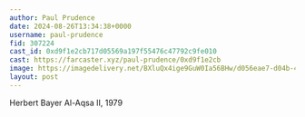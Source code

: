 ```yaml
---
author: Paul Prudence
date: 2024-08-26T13:34:38+0000
username: paul-prudence
fid: 307224
cast_id: 0xd9f1e2cb717d05569a197f55476c47792c9fe010
cast: https://farcaster.xyz/paul-prudence/0xd9f1e2cb
image: https://imagedelivery.net/BXluQx4ige9GuW0Ia56BHw/d056eae7-d04b-4a69-e2ca-b0bfb703f000/original
layout: post
---
```


Herbert Bayer
Al-Aqsa II, 1979

<img src='https://imagedelivery.net/BXluQx4ige9GuW0Ia56BHw/d056eae7-d04b-4a69-e2ca-b0bfb703f000/original' alt='' referrerpolicy='no-referrer'/>
